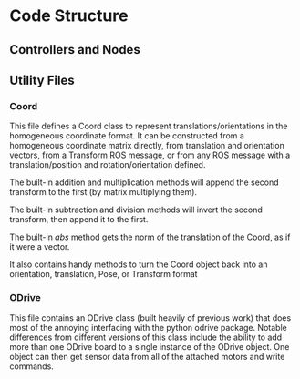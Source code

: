 # Code Structure

## Controllers and Nodes


## Utility Files
### Coord

This file defines a Coord class to represent translations/orientations in the homogeneous coordinate format. It can be constructed from a homogeneous coordinate matrix directly, from translation and orientation vectors, from a Transform ROS message, or from any ROS message with a translation/position and rotation/orientation defined.

The built-in addition and multiplication methods will append the second transform to the first (by matrix multiplying them).

The built-in subtraction and division methods will invert the second transform, then append it to the first.

The built-in _abs_ method gets the norm of the translation of the Coord, as if it were a vector.

It also contains handy methods to turn the Coord object back into an orientation, translation, Pose, or Transform format


### ODrive

This file contains an ODrive class (built heavily of previous work) that does most of the annoying interfacing with the python odrive package. Notable differences from different versions of this class include the ability to add more than one ODrive board to a single instance of the ODrive object. One object can then get sensor data from all of the attached motors and write commands.